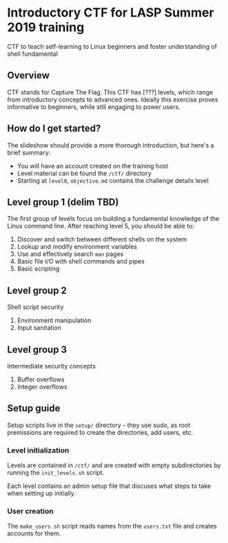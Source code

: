 # Introductory CTF for LASP Summer 2019 training
CTF to teach self-learning to Linux beginners and foster understanding of shell
fundamental

## Overview
CTF stands for Capture The Flag. This CTF has [???] levels, which range from
introductory concepts to advanced ones. Ideally this exercise proves
informative to beginners, while still engaging to power users.

## How do I get started?
The slideshow should provide a more thorough introduction, but here's a brief
summary:
- You will have an account created on the training host
- Level material can be found the `/ctf/` directory
- Starting at `level0`, `objective.md` contains the challenge details
  level

## Level group 1 (delim TBD)
The first group of levels focus on building a fundamental knowledge of the
Linux command line. After reaching level 5, you should be able to:
1. Discover and switch between different shells on the system
2. Lookup and modify environment variables
3. Use and effectively search `man` pages
4. Basic file I/O with shell commands and pipes
5. Basic scripting

## Level group 2
Shell script security
1. Environment manipulation
2. Input sanitation

## Level group 3
Intermediate security concepts
1. Buffer overflows
2. Integer overflows

## Setup guide
Setup scripts live in the `setup/` directory - they use sudo, as root
premissions are required to create the directories, add users, etc.

### Level initialization
Levels are contained in `/ctf/` and are created with empty subdirectories by
running the `init_levels.sh` script.

Each level contains an admin setup file that discuses what steps to take when
setting up initially.

### User creation
The `make_users.sh` script reads names from the `users.txt` file and creates
accounts for them.
